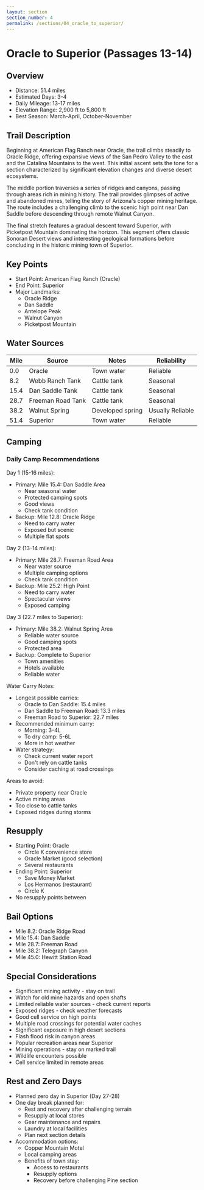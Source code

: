 ```yaml
---
layout: section
section_number: 4
permalink: /sections/04_oracle_to_superior/
---
```


# Oracle to Superior (Passages 13-14)

## Overview
- Distance: 51.4 miles
- Estimated Days: 3-4
- Daily Mileage: 13-17 miles
- Elevation Range: 2,900 ft to 5,800 ft
- Best Season: March-April, October-November

## Trail Description
Beginning at American Flag Ranch near Oracle, the trail climbs steadily to Oracle Ridge, offering expansive views of the San Pedro Valley to the east and the Catalina Mountains to the west. This initial ascent sets the tone for a section characterized by significant elevation changes and diverse desert ecosystems.

The middle portion traverses a series of ridges and canyons, passing through areas rich in mining history. The trail provides glimpses of active and abandoned mines, telling the story of Arizona's copper mining heritage. The route includes a challenging climb to the scenic high point near Dan Saddle before descending through remote Walnut Canyon.

The final stretch features a gradual descent toward Superior, with Picketpost Mountain dominating the horizon. This segment offers classic Sonoran Desert views and interesting geological formations before concluding in the historic mining town of Superior.

## Key Points
- Start Point: American Flag Ranch (Oracle)
- End Point: Superior
- Major Landmarks:
  - Oracle Ridge
  - Dan Saddle
  - Antelope Peak
  - Walnut Canyon
  - Picketpost Mountain

## Water Sources

| Mile | Source | Notes | Reliability |
|------|---------|-------|-------------|
| 0.0 | Oracle | Town water | Reliable |
| 8.2 | Webb Ranch Tank | Cattle tank | Seasonal |
| 15.4 | Dan Saddle Tank | Cattle tank | Seasonal |
| 28.7 | Freeman Road Tank | Cattle tank | Seasonal |
| 38.2 | Walnut Spring | Developed spring | Usually Reliable |
| 51.4 | Superior | Town water | Reliable |

## Camping
### Daily Camp Recommendations
Day 1 (15-16 miles):
- Primary: Mile 15.4: Dan Saddle Area
  - Near seasonal water
  - Protected camping spots
  - Good views
  - Check tank condition
- Backup: Mile 12.8: Oracle Ridge
  - Need to carry water
  - Exposed but scenic
  - Multiple flat spots

Day 2 (13-14 miles):
- Primary: Mile 28.7: Freeman Road Area
  - Near water source
  - Multiple camping options
  - Check tank condition
- Backup: Mile 25.2: High Point
  - Need to carry water
  - Spectacular views
  - Exposed camping

Day 3 (22.7 miles to Superior):
- Primary: Mile 38.2: Walnut Spring Area
  - Reliable water source
  - Good camping spots
  - Protected area
- Backup: Complete to Superior
  - Town amenities
  - Hotels available
  - Reliable water

Water Carry Notes:
- Longest possible carries:
  - Oracle to Dan Saddle: 15.4 miles
  - Dan Saddle to Freeman Road: 13.3 miles
  - Freeman Road to Superior: 22.7 miles
- Recommended minimum carry:
  - Morning: 3-4L
  - To dry camp: 5-6L
  - More in hot weather
- Water strategy:
  - Check current water report
  - Don't rely on cattle tanks
  - Consider caching at road crossings

Areas to avoid:
- Private property near Oracle
- Active mining areas
- Too close to cattle tanks
- Exposed ridges during storms

## Resupply
- Starting Point: Oracle
  - Circle K convenience store
  - Oracle Market (good selection)
  - Several restaurants
- Ending Point: Superior
  - Save Money Market
  - Los Hermanos (restaurant)
  - Circle K
- No resupply points between

## Bail Options
- Mile 8.2: Oracle Ridge Road
- Mile 15.4: Dan Saddle
- Mile 28.7: Freeman Road
- Mile 38.2: Telegraph Canyon
- Mile 45.0: Hewitt Station Road

## Special Considerations
- Significant mining activity - stay on trail
- Watch for old mine hazards and open shafts
- Limited reliable water sources - check current reports
- Exposed ridges - check weather forecasts
- Good cell service on high points
- Multiple road crossings for potential water caches
- Significant exposure in high desert sections
- Flash flood risk in canyon areas
- Popular recreation areas near Superior
- Mining operations - stay on marked trail
- Wildlife encounters possible
- Cell service limited in remote areas

## Rest and Zero Days
- Planned zero day in Superior (Day 27-28)
- One day break planned for:
  - Rest and recovery after challenging terrain
  - Resupply at local stores
  - Gear maintenance and repairs
  - Laundry at local facilities
  - Plan next section details
- Accommodation options:
  - Copper Mountain Motel
  - Local camping areas
  - Benefits of town stay:
    - Access to restaurants
    - Resupply options
    - Recovery before challenging Pine section
